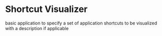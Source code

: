 # Shortcut Visualizer

basic application to specify a set of application shortcuts to be visualized with a description if applicable
